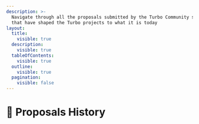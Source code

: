 ```yaml
---
description: >-
  Navigate through all the proposals submitted by the Turbo Community so far and
  that have shaped the Turbo projects to what it is today
layout:
  title:
    visible: true
  description:
    visible: true
  tableOfContents:
    visible: true
  outline:
    visible: true
  pagination:
    visible: false
---
```


# 📩 Proposals History

